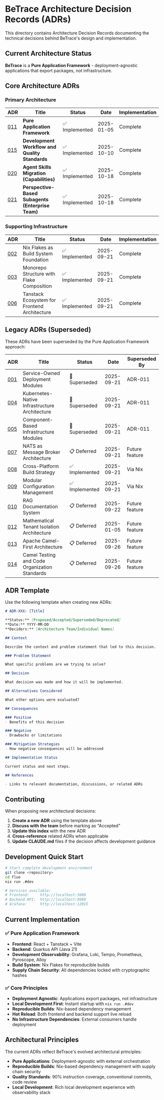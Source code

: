 # BeTrace Architecture Decision Records (ADRs)

This directory contains Architecture Decision Records documenting the technical decisions behind BeTrace's design and implementation.

## Current Architecture Status

**BeTrace** is a **Pure Application Framework** - deployment-agnostic applications that export packages, not infrastructure.

## Core Architecture ADRs

### Primary Architecture
| ADR | Title | Status | Date | Implementation |
|-----|-------|--------|------|----------------|
| [011](./011-pure-application-framework.md) | **Pure Application Framework** | ✅ Implemented | 2025-01-05 | Complete |
| [015](./015-development-workflow-and-quality-standards.md) | **Development Workflow and Quality Standards** | ✅ Implemented | 2025-10-10 | Complete |
| [020](./020-agent-skills-migration.md) | **Agent Skills Migration (Capabilities)** | ✅ Implemented | 2025-10-18 | Complete |
| [021](./021-perspective-based-subagents.md) | **Perspective-Based Subagents (Enterprise Team)** | ✅ Implemented | 2025-10-18 | Complete |

### Supporting Infrastructure
| ADR | Title | Status | Date | Implementation |
|-----|-------|--------|------|----------------|
| [002](./002-nix-flakes-build-system.md) | Nix Flakes as Build System Foundation | ✅ Implemented | 2025-09-21 | Complete |
| [003](./003-monorepo-flake-composition.md) | Monorepo Structure with Flake Composition | ✅ Implemented | 2025-09-21 | Complete |
| [006](./006-tanstack-frontend-architecture.md) | Tanstack Ecosystem for Frontend Architecture | ✅ Implemented | 2025-09-21 | Complete |

## Legacy ADRs (Superseded)

These ADRs have been superseded by the Pure Application Framework approach:

| ADR | Title | Status | Date | Superseded By |
|-----|-------|--------|------|---------------|
| [001](./001-service-owned-deployment-modules.md) | Service-Owned Deployment Modules | 🔄 Superseded | 2025-09-21 | ADR-011 |
| [004](./004-kubernetes-native-infrastructure.md) | Kubernetes-Native Infrastructure Architecture | 🔄 Superseded | 2025-09-21 | ADR-011 |
| [005](./005-component-based-infrastructure.md) | Component-Based Infrastructure Modules | 🔄 Superseded | 2025-09-21 | ADR-011 |
| [007](./007-nats-message-broker.md) | NATS as Message Broker Architecture | 📋 Deferred | 2025-09-21 | Future feature |
| [008](./008-cross-platform-build-strategy.md) | Cross-Platform Build Strategy | ✅ Implemented | 2025-09-21 | Via Nix |
| [009](./009-modular-configuration-management.md) | Modular Configuration Management | ✅ Implemented | 2025-09-21 | Via Nix |
| [010](./010-rag-documentation-system.md) | RAG Documentation System | 📋 Deferred | 2025-09-22 | Future feature |
| [012](./012-mathematical-tenant-isolation-architecture.md) | Mathematical Tenant Isolation Architecture | 📋 Deferred | 2025-01-05 | Future feature |
| [013](./013-apache-camel-first-architecture.md) | Apache Camel-First Architecture | 📋 Deferred | 2025-09-26 | Future feature |
| [014](./014-camel-testing-and-organization-standards.md) | Camel Testing and Code Organization Standards | 📋 Deferred | 2025-09-26 | Future feature |

## ADR Template

Use the following template when creating new ADRs:

```markdown
# ADR-XXX: [Title]

**Status:** [Proposed/Accepted/Superseded/Deprecated]
**Date:** YYYY-MM-DD
**Deciders:** [Architecture Team/Individual Names]

## Context

Describe the context and problem statement that led to this decision.

### Problem Statement

What specific problems are we trying to solve?

## Decision

What decision was made and how it will be implemented.

## Alternatives Considered

What other options were evaluated?

## Consequences

### Positive
- Benefits of this decision

### Negative
- Drawbacks or limitations

### Mitigation Strategies
- How negative consequences will be addressed

## Implementation Status

Current status and next steps.

## References

- Links to relevant documentation, discussions, or related ADRs
```

## Contributing

When proposing new architectural decisions:

1. **Create a new ADR** using the template above
2. **Discuss with the team** before marking as "Accepted"
3. **Update this index** with the new ADR
4. **Cross-reference** related ADRs when applicable
5. **Update CLAUDE.md** files if the decision affects development guidance

## Development Quick Start

```bash
# Start complete development environment
git clone <repository>
cd fluo
nix run .#dev

# Services available:
# Frontend:     http://localhost:3000
# Backend API:  http://localhost:8080
# Grafana:      http://localhost:12015
```

## Current Implementation

### ✅ Pure Application Framework
- **Frontend**: React + Tanstack + Vite
- **Backend**: Quarkus API (Java 21)
- **Development Observability**: Grafana, Loki, Tempo, Prometheus, Pyroscope, Alloy
- **Build System**: Nix Flakes for reproducible builds
- **Supply Chain Security**: All dependencies locked with cryptographic hashes

### ✅ Core Principles
- **Deployment Agnostic**: Applications export packages, not infrastructure
- **Local Development First**: Instant startup with `nix run .#dev`
- **Reproducible Builds**: Nix-based dependency management
- **Hot Reload**: Both frontend and backend support live reload
- **No Infrastructure Dependencies**: External consumers handle deployment

## Architectural Principles

The current ADRs reflect BeTrace's evolved architectural principles:

- **Pure Applications**: Deployment-agnostic with external orchestration
- **Reproducible Builds**: Nix-based dependency management with supply chain security
- **Quality Standards**: 90% instruction coverage, conventional commits, code review
- **Local Development**: Rich local development experience with observability stack
